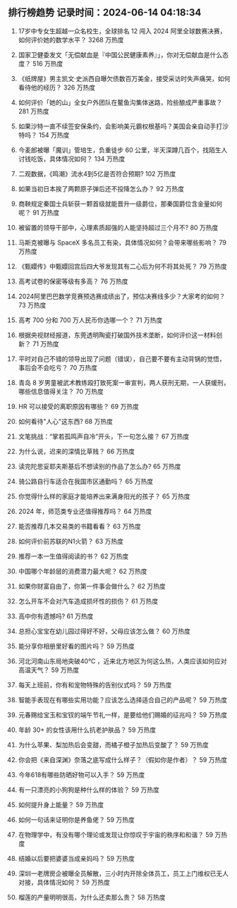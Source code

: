 
## 排行榜趋势 记录时间：2024-06-14 04:18:34
  
  1. 17岁中专女生超越一众名校生，全球排名 12 闯入 2024 阿里全球数赛决赛，如何评价她的数学水平？ 3268 万热度
    
  2. 国家卫健委发文「无偿献血是『中国公民健康素养』」，你对无偿献血是什么态度？ 516 万热度
    
  3. 《纸牌屋》男主凯文·史派西自曝欠债数百万美金，接受采访时失声痛哭，如何看待他的经历？ 326 万热度
    
  4. 如何评价「她的山」全女户外团队在鳌鱼沟集体迷路，险些酿成严重事故？ 281 万热度
    
  5. 如果沙特一直不续签安保条约，会影响美元霸权根基吗？美国会亲自动手打沙特吗？ 154 万热度
    
  6. 今麦郎被曝「魔训」管培生，负重徒步 60 公里，半天深蹲几百个，找陌生人讨钱吃饭，具体情况如何？ 134 万热度
    
  7. 二观数据，《鸣潮》流水4到5亿是否符合预期? 102 万热度
    
  8. 如果当初日本挨了两颗原子弹后还不投降怎么办？ 92 万热度
    
  9. 商鞅规定秦国士兵斩获一颗首级就能晋升一级爵位，那秦国爵位含金量如何呢？ 91 万热度
    
  10. 被留置的领导干部中，心理素质超强的人能坚持超过三个月不? 80 万热度
    
  11. 马斯克被曝与 SpaceX 多名员工有染，具体情况如何？会带来哪些影响？ 79 万热度
    
  12. 《甄嬛传》中甄嬛回宫后四大爷发现其有二心后为何不将其处死？ 79 万热度
    
  13. 高考试卷的保密等级有多高？ 76 万热度
    
  14. 2024阿里巴巴数学竞赛预选赛成绩出了，预估决赛线多少？大家考的如何？ 73 万热度
    
  15. 高考 700 分和 700 万人民币你选哪一个？ 71 万热度
    
  16. 根据央视财经报道，东莞透明陶瓷打破国外技术垄断，如何评价这一材料创新？ 71 万热度
    
  17. 平时对自己不错的领导出现了问题（错误），自己要不要有主动背锅的觉悟，事后会不会吃亏？ 70 万热度
    
  18. 青岛 8 岁男童被武术教练殴打致死案一审宣判，两人获刑无期，一人获缓刑，哪些信息值得关注？ 70 万热度
    
  19. HR 可以接受的离职原因有哪些？ 69 万热度
    
  20. 如何看待"人心"这东西? 68 万热度
    
  21. 文笔挑战：“掌若孤鸣声自冷”开头，下一句怎么接？ 67 万热度
    
  22. 为什么说，迟来的深情比草贱？ 66 万热度
    
  23. 读完陀思妥耶夫斯基后不想读别的作品了怎么办? 65 万热度
    
  24. 骑公路自行车适合在我国市区通勤吗？ 65 万热度
    
  25. 你觉得什么样的家庭才能培养出来满身阳光的孩子？ 65 万热度
    
  26. 2024 年，师范类专业还值得推荐吗？ 64 万热度
    
  27. 能否推荐几本交易类的书籍看看？ 63 万热度
    
  28. 如何评价前苏联的N1火箭？ 63 万热度
    
  29. 推荐一本一生值得阅读的书？ 62 万热度
    
  30. 中国哪个年龄层的消费潜力最大呢？ 62 万热度
    
  31. 如果你财富自由了，你第一件事会做什么？ 62 万热度
    
  32. 怎么开车不会对汽车造成损坏性的损伤？ 61 万热度
    
  33. 高中你有遗憾吗? 61 万热度
    
  34. 总担心宝宝在幼儿园过得好不好，父母应该怎么做？ 60 万热度
    
  35. 能分享你相册里好看的图片吗？ 59 万热度
    
  36. 河北河南山东局地突破40℃ ，近来北方地区为何这么热，人类应该如何应对高温天气？ 59 万热度
    
  37. 每天上班前，你有和宠物特殊的告别仪式吗？ 59 万热度
    
  38. 智能手表现在有哪些实用功能？应该怎么选择适合自己的产品呢？ 59 万热度
    
  39. 元春赐给宝玉和宝钗的端午节礼一样，是要给他们赐婚的征兆吗？ 59 万热度
    
  40. 年龄 30+ 的女性该用什么抗老护肤品？ 59 万热度
    
  41. 为什么苹果、梨加热后会变甜，而橘子橙子加热后变酸了？ 59 万热度
    
  42. 你会把《来自深渊》奈落之底写成什么样子？（假如你是作者）？ 59 万热度
    
  43. 今年618有哪些防晒好物可以入手？ 59 万热度
    
  44. 有一只漂亮的小狗狗是种什么样的体验？ 59 万热度
    
  45. 如何提升身上能量？ 59 万热度
    
  46. 如何一句话来证明你是养鱼佬？ 59 万热度
    
  47. 在物理学中，有没有哪个理论或发现让你惊叹于宇宙的秩序和和谐？ 59 万热度
    
  48. 结婚以后要把婆婆当成亲妈吗？ 59 万热度
    
  49. 深圳一老牌房企被曝全员解散，三小时内开除全体员工，员工上门维权已无人对接，具体情况如何？ 59 万热度
    
  50. 榴莲的产量明明很高，为什么还卖那么贵？ 58 万热度
    